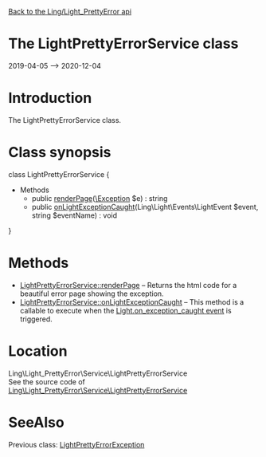 [Back to the Ling/Light_PrettyError api](https://github.com/lingtalfi/Light_PrettyError/blob/master/doc/api/Ling/Light_PrettyError.md)



The LightPrettyErrorService class
================
2019-04-05 --> 2020-12-04






Introduction
============

The LightPrettyErrorService class.



Class synopsis
==============


class <span class="pl-k">LightPrettyErrorService</span>  {

- Methods
    - public [renderPage](https://github.com/lingtalfi/Light_PrettyError/blob/master/doc/api/Ling/Light_PrettyError/Service/LightPrettyErrorService/renderPage.md)([\Exception](http://php.net/manual/en/class.exception.php) $e) : string
    - public [onLightExceptionCaught](https://github.com/lingtalfi/Light_PrettyError/blob/master/doc/api/Ling/Light_PrettyError/Service/LightPrettyErrorService/onLightExceptionCaught.md)(Ling\Light\Events\LightEvent $event, string $eventName) : void

}






Methods
==============

- [LightPrettyErrorService::renderPage](https://github.com/lingtalfi/Light_PrettyError/blob/master/doc/api/Ling/Light_PrettyError/Service/LightPrettyErrorService/renderPage.md) &ndash; Returns the html code for a beautiful error page showing the exception.
- [LightPrettyErrorService::onLightExceptionCaught](https://github.com/lingtalfi/Light_PrettyError/blob/master/doc/api/Ling/Light_PrettyError/Service/LightPrettyErrorService/onLightExceptionCaught.md) &ndash; This method is a callable to execute when the [Light.on_exception_caught event](https://github.com/lingtalfi/Light/blob/master/personal/mydoc/pages/events.md) is triggered.





Location
=============
Ling\Light_PrettyError\Service\LightPrettyErrorService<br>
See the source code of [Ling\Light_PrettyError\Service\LightPrettyErrorService](https://github.com/lingtalfi/Light_PrettyError/blob/master/Service/LightPrettyErrorService.php)



SeeAlso
==============
Previous class: [LightPrettyErrorException](https://github.com/lingtalfi/Light_PrettyError/blob/master/doc/api/Ling/Light_PrettyError/Exception/LightPrettyErrorException.md)<br>
